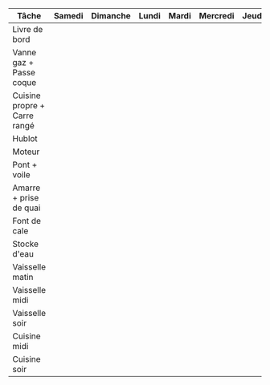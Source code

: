 | Tâche | Samedi | Dimanche | Lundi | Mardi | Mercredi | Jeudi | Vendredi |
|---|---|---|---|---|---|---|---|
| Livre de bord | | | | | | | |
| Vanne gaz + Passe coque | | | | | | | |
| Cuisine propre + Carre rangé | | | | | | | |
| Hublot | | | | | | | |
| Moteur | | | | | | | |
| Pont + voile | | | | | | | |
| Amarre + prise de quai | | | | | | | |
| Font de cale | | | | | | | |
| Stocke d'eau | | | | | | | |
| Vaisselle matin | | | | | | | |
| Vaisselle midi | | | | | | | |
| Vaisselle soir | | | | | | | |
| Cuisine midi | | | | | | | |
| Cuisine soir | | | | | | | |
